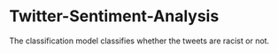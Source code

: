 # Twitter-Sentiment-Analysis
The classification model classifies whether the tweets are racist or not.
